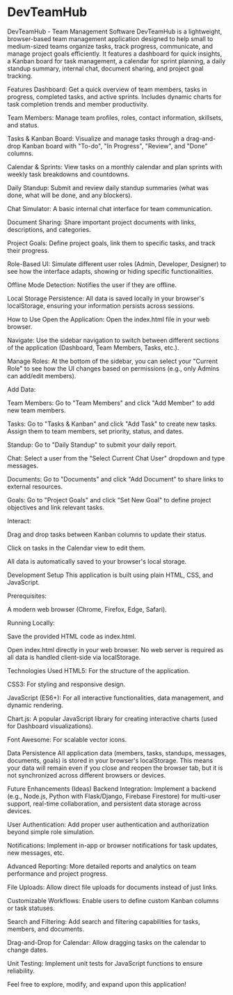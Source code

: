 # DevTeamHub

DevTeamHub - Team Management Software
DevTeamHub is a lightweight, browser-based team management application designed to help small to medium-sized teams organize tasks, track progress, communicate, and manage project goals efficiently. It features a dashboard for quick insights, a Kanban board for task management, a calendar for sprint planning, a daily standup summary, internal chat, document sharing, and project goal tracking.

Features
Dashboard: Get a quick overview of team members, tasks in progress, completed tasks, and active sprints. Includes dynamic charts for task completion trends and member productivity.

Team Members: Manage team profiles, roles, contact information, skillsets, and status.

Tasks & Kanban Board: Visualize and manage tasks through a drag-and-drop Kanban board with "To-do", "In Progress", "Review", and "Done" columns.

Calendar & Sprints: View tasks on a monthly calendar and plan sprints with weekly task breakdowns and countdowns.

Daily Standup: Submit and review daily standup summaries (what was done, what will be done, and any blockers).

Chat Simulator: A basic internal chat interface for team communication.

Document Sharing: Share important project documents with links, descriptions, and categories.

Project Goals: Define project goals, link them to specific tasks, and track their progress.

Role-Based UI: Simulate different user roles (Admin, Developer, Designer) to see how the interface adapts, showing or hiding specific functionalities.

Offline Mode Detection: Notifies the user if they are offline.

Local Storage Persistence: All data is saved locally in your browser's localStorage, ensuring your information persists across sessions.

How to Use
Open the Application: Open the index.html file in your web browser.

Navigate: Use the sidebar navigation to switch between different sections of the application (Dashboard, Team Members, Tasks, etc.).

Manage Roles: At the bottom of the sidebar, you can select your "Current Role" to see how the UI changes based on permissions (e.g., only Admins can add/edit members).

Add Data:

Team Members: Go to "Team Members" and click "Add Member" to add new team members.

Tasks: Go to "Tasks & Kanban" and click "Add Task" to create new tasks. Assign them to team members, set priority, status, and dates.

Standup: Go to "Daily Standup" to submit your daily report.

Chat: Select a user from the "Select Current Chat User" dropdown and type messages.

Documents: Go to "Documents" and click "Add Document" to share links to external resources.

Goals: Go to "Project Goals" and click "Set New Goal" to define project objectives and link relevant tasks.

Interact:

Drag and drop tasks between Kanban columns to update their status.

Click on tasks in the Calendar view to edit them.

All data is automatically saved to your browser's local storage.

Development Setup
This application is built using plain HTML, CSS, and JavaScript.

Prerequisites:

A modern web browser (Chrome, Firefox, Edge, Safari).

Running Locally:

Save the provided HTML code as index.html.

Open index.html directly in your web browser. No web server is required as all data is handled client-side via localStorage.

Technologies Used
HTML5: For the structure of the application.

CSS3: For styling and responsive design.

JavaScript (ES6+): For all interactive functionalities, data management, and dynamic rendering.

Chart.js: A popular JavaScript library for creating interactive charts (used for Dashboard visualizations).

Font Awesome: For scalable vector icons.

Data Persistence
All application data (members, tasks, standups, messages, documents, goals) is stored in your browser's localStorage. This means your data will remain even if you close and reopen the browser tab, but it is not synchronized across different browsers or devices.

Future Enhancements (Ideas)
Backend Integration: Implement a backend (e.g., Node.js, Python with Flask/Django, Firebase Firestore) for multi-user support, real-time collaboration, and persistent data storage across devices.

User Authentication: Add proper user authentication and authorization beyond simple role simulation.

Notifications: Implement in-app or browser notifications for task updates, new messages, etc.

Advanced Reporting: More detailed reports and analytics on team performance and project progress.

File Uploads: Allow direct file uploads for documents instead of just links.

Customizable Workflows: Enable users to define custom Kanban columns or task statuses.

Search and Filtering: Add search and filtering capabilities for tasks, members, and documents.

Drag-and-Drop for Calendar: Allow dragging tasks on the calendar to change dates.

Unit Testing: Implement unit tests for JavaScript functions to ensure reliability.

Feel free to explore, modify, and expand upon this application!
